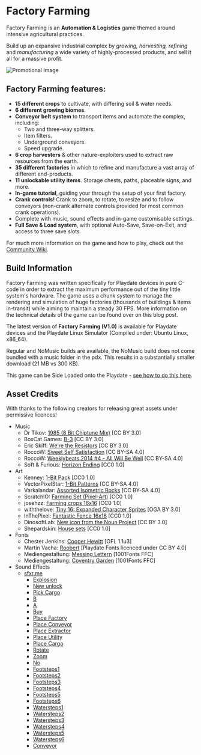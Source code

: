 # Factory Farming

Factory Farming is an **Automation & Logistics** game themed around intensive agricultural practices.

Build up an expansive industrial complex by *growing, harvesting, refining* and *manufacturing* a wide variety of highly-processed products, and sell it all for a massive profit. 

![Promotional Image](https://raw.githubusercontent.com/timboe/FactoryFarming/main/promo/factory_farming_splash_x2_stamp.gif)

## Factory Farming features:
- **15 different crops** to cultivate, with differing soil & water needs.
- **6 different growing biomes**.
- **Conveyor belt system** to transport items and automate the complex, including:
  - Two and three-way splitters.
  - Item filters.
  - Underground conveyors.
  - Speed upgrade.
- **6 crop harvesters** & other nature-exploiters used to extract raw resources from the earth.
- **35 different factories** in which to refine and manufacture a vast array of different end-products.
- **11 unlockable utility items**. Storage chests, paths, placeable signs, and more.
- **In-game tutorial**, guiding your through the setup of your first factory.
- **Crank controls!** Crank to zoom, to rotate, to resize and to follow conveyors (non-crank alternate controls provided for most common crank operations). 
- Complete with music, sound effects and in-game customisable settings.
- **Full Save & Load system**, with optional Auto-Save, Save-on-Exit, and access to three save slots.

For much more information on the game and how to play, check out the [Community Wiki](https://playdate-wiki.com/wiki/Factory_Farming).

## Build Information

Factory Farming was written specifically for Playdate devices in pure C-code in order to extract the maximum performance out of the tiny little system's hardware. The game uses a chunk system to manage the rendering and simulation of huge factories (thousands of buildings & items in-transit) while aiming to maintain a steady 30 FPS. More information on the technical details of the game can be found over on this blog post.

The latest version of **Factory Farming (V1.0)** is available for Playdate devices and the Playdate Linux Simulator (Compiled under: Ubuntu Linux, x86_64).

Regular and NoMusic builds are available, the NoMusic build does not come bundled with a music folder in the pdx. This results in a substantially smaller download (21 MB vs 300 KB). 

This game can be Side Loaded onto the Playdate - [see how to do this here](https://help.play.date/games/sideloading/).

## Asset Credits

With thanks to the following creators for releasing great assets under permissive licences!

- Music
  - Dr Tikov: [1985 (8 Bit Chiptune Mix)](https://drtikov.bandcamp.com/track/1985-8-bit-chiptune-mix) [CC BY 3.0] 
  - BoxCat Games: [B-3](https://freemusicarchive.org/music/BoxCat_Games/Nameless_the_Hackers_RPG_Soundtrack/BoxCat_Games_-_Nameless-_the_Hackers_RPG_Soundtrack_-_04_B-3/) [CC BY 3.0] 
  - Eric Skiff: [We're the Resistors](https://freemusicarchive.org/music/Eric_Skiff/Resistor_Anthems/eric_skiff_-_07_-_were_the_resistors/) [CC BY 3.0] 
  - RoccoW: [Sweet Self Satisfaction](https://freemusicarchive.org/music/RoccoW/_1035/RoccoW_-__-_08_Sweet_Self_Satisfaction) [CC BY-SA 4.0] 
  - RoccoW: [Weeklybeats 2014 #4 - All Will Be Well](https://freemusicarchive.org/music/RoccoW/Weeklybeats_2014/Weeklybeats_4_-_All_Will_Be_Well/) [CC BY-SA 4.0] 
  - Soft & Furious: [Horizon Ending](https://freemusicarchive.org/music/Soft_and_Furious/You_know_where_to_find_me/Soft_and_Furious_-_You_know_where_to_find_me_-_09_Horizon_Ending/) [CC0 1.0] 
- Art
  - Kenney: [1-Bit Pack](https://www.kenney.nl/assets/bit-pack) [CC0 1.0] 
  - VectorPixelStar: [1-Bit Patterns](https://vectorpixelstar.itch.io/1-bit-patterns-and-tiles) [CC BY-SA 4.0]
  - Varkalandar: [Assorted Isometric Rocks](https://opengameart.org/content/assorted-isometric-rocks) [CC BY-SA 4.0] 
  - ScratchIO: [Farming Set (Pixel-Art)](https://opengameart.org/content/farming-set-pixel-art) [CC0 1.0]  
  - josehzz: [Farming crops 16x16](https://opengameart.org/content/farming-crops-16x16) [CC0 1.0]
  - withthelove: [Tiny 16: Expanded Character Sprites](https://opengameart.org/content/tiny-16-expanded-character-sprites) [OGA BY 3.0]
  - InThePixel: [Fantastic Fence 16x16](https://opengameart.org/content/fantastic-fence-16x16) [CC0 1.0]  
  - DinosoftLab: [New icon from the Noun Project](https://thenounproject.com/icon/new-1674318/) [CC BY 3.0] 
  - Shepardskin: [House sets](https://opengameart.org/content/house-sets) [CC0 1.0] 
- Fonts
  - Chester Jenkins: [Cooper Hewitt](https://www.cooperhewitt.org/open-source-at-cooper-hewitt/cooper-hewitt-the-typeface-by-chester-jenkins/) [OFL 1.1u3] 
  - Martin Vacha: [Roobert](https://displaay.net/typeface/roobert-collection/roobert/) [Playdate Fonts licenced under CC BY 4.0] 
  - Mediengestaltung: [Messing Lettern](https://www.1001fonts.com/messing-lettern-font.html) [1001Fonts FFC]
  - Mediengestaltung: [Coventry Garden](https://www.1001fonts.com/coventry-garden-font.html) [1001Fonts FFC] 
- Sound Effects
  - [sfxr.me](sfxr.me)
    - [Explosion](https://sfxr.me/#7BMHBGDfB7bXUHcciAq4wMGNUpYw48pjEAN8Qwjz71VED1x1KQo6efC67z9fs6NXtECpHTGSAcLDwrrBcrw7XhyfQuzvHVxWDMmkaHnBEHrdJzm9zv75Y9tAT)
    - [New unlock](https://sfxr.me/#111113SnhGKcHyfYGb7iUQPdQJcCn6QMVcaNmQbqV5coHbhWnq3xgC2MGzk9GB8RnoY5iYXULXeJYrGMfcR8T4C24vP5xRpXKqzmorr58ruGYV7heBEoZbrX)
    - [Pick Cargo](https://sfxr.me/#34T6PkwggXyVZXtWGshm9NCFmJGhEmpaotrPsTLtjKiPur7dDDzsz4vYCtWkXFJzQz6PfwXPGBhcwhkYudYf3zh1mSiaXbtWP1KbgHhHSbB7grNG8F6TtAHp3)
    - [B](https://sfxr.me/#7BMHBGKAZgPwXuYT5NyFF2ecFWJrQs5suHasKGnLV7kMK1yfPsSKMsQbNioMFjvgkzmzVHEr7suac4pPvm5VoWobxu2hr4AULj5QyakfqGX9puAXgaeQvRavj)
    - [A](https://sfxr.me/#34T6PkuXhVfWi3iWPhRrhTnWbzjmay6SquQ7GYMxGRnhVsCoPsoBQFWbKui4zbxtAibMLniQumck4Hf7L38Fu5cG63wSNiL35EsbFUjX2RPpjpffncyRDVQrB)
    - [Buy](https://sfxr.me/#34T6Pm1uvkQcrWAWcBnKusk5hbG4xp32JVjgy4WPAu1WLv7CRYecUJubrUzXBDrnaJUf3yipZ8v2HoBvG81ZG9ehZTbsJM7oA7FkTy7C3ppzMWdu4oH7bxCgf)
    - [Place Factory](https://sfxr.me/#83fq6tBdJQZnoV5niUQJ9MyB9wgtqKs3vnZ2ZegkseAeAPcunEYD5Y3584tgC4ufYU2CKBvJ53oXTgp3cWG2L9Vv3mX6pcpmsLPQae2DNzJNND1d63WDFjzX1)
    - [Place Conveyor](https://sfxr.me/#7kbRyVMTkGVVf6MZE6wPHqPzTG1YaXnoN97FMEhdKtQMFphSJhBvSet6EiinjycRkTE9kKnwmpWg2MJZGQznaqwmggmNV98Qm7oKwcZau16KnWjstDqwomw9R)
    - [Place Extractor](https://sfxr.me/#9EMyiSFBRBzKGPBoJQbiUqevVVhK59TCLh3Q3qrLmAeFdFTSRT7MSAmswKQi4kLmHKWUVDirfrhCdWZYRK6Fc649VFS2uHGBamLnfQKAqkQGhx73uWEMDwbPA)
    - [Place Utility](https://sfxr.me/#57uBnWZpxrPpvWsqfo14bP3xPTg6hgwZKSFPxgsDtqXR4JftTxNWW6UCtXMkpfWTbQYkVAJruYoaiPeUFz5L6SPF3TAs2RA9obhcKYyezeM3fKZp5bpWhmxv3)
    - [Place Cargo](https://sfxr.me/#111115VNofSHWJVJa9H5UfWhoFHfAHeKpME2TkfhDpQ3zXa93vreEMKgX69kayRMHiR48cyveiyB3MdxvQSs5nJnxxFQBqiFE3oAuT8Ty2g9nfgzNp12QJfR)
    - [Rotate](https://sfxr.me/#11111SpE3itNmqgEP8gNpLPS6LHkm4CXTJ2GKw151oTsgidc9tC4oxTXZvFE69ya1iTMAoPqHBzHETXPpxYRiavCDx7YpwqeZYwtoJWu8D2mEpWZBw979vo)
    - [Zoom](https://sfxr.me/#11111ASQqqUhNoJSps5GhoqoEjonnhYVr42H34VUs6EVs1d4QANbJKCy4vUak2HjgHqzc7vp6wu87ShvpwJ7Kpy65JbHtnwTPY8FDdPgi9dnYNhpPtKS9Aud)
    - [No](https://sfxr.me/#34T6Pm2BYpqq9QZRkH5vSB4Gfxmqr3FcWw341cmYx7gaExC8drYkg69EPcC1khLwRJyH6FT9qm57ET6WYVZHtcRtT1yyYmr1BgYQm5z2CMW4q9yN2gMA75NUD)
    - [Footsteps1](https://sfxr.me/#7BMHBGLdZNzrVSsMnZjHBAspDYKS1Q42wYjHhJsFyC5SRSouFxzrpUBBMCSFfEW7NxHqtf97ekfiRVx7WHqUXoVEFpm2GRgHYuRnbVPzeukTr3ATwsLcjP3qh)
    - [Footsteps2](https://sfxr.me/#7BMHBGLdZNzrVSsMnZYiHH2GXaqLS26WbtGT8hBczLH4qXNEcahu5hT5qgJU7xbjzyNQQBcYzACQFixVjVutGJxyvQs9MU2aY5g8kPfLFeUb27t7cwFbvw6Vr)
    - [Footsteps3](https://sfxr.me/#7BMHBGFbosftv2QuqPS23f3eVwMX9yUZDBbrQxCvwogu1ipNQ6pj4R2sXT1d1K2HnohMmzeoCGyJ9WJX1yi88e67twbS4scaMAzbcteCx1ruiGdDGTeLANEdD)
    - [Footsteps4](https://sfxr.me/#7BMHBGPYiFssDghRuGim31YZAmwX2p4RZnSRg4JTp7a12Uw5MiAFJU1VCt4ZqmZ65Bfo4RUWiRRCKYkqzmyyAwaTdwH7ryDTdjNK8r3SNagvsXXi1Uu1JGiwR)
    - [Footsteps5](https://sfxr.me/#7wHYDxRCUtkz6u5upyo75DZaMKfNjhQ1keMGtww8DqxGUQYtwoVjee7sNNyrqjLPF18dBAJpsYqgQkLc1jG9KTzB5uL6phry1dMzZjbVB6gGUgwT3cJCR5Sgc)
    - [Footsteps6](https://sfxr.me/#7BMHBGLdZNzs4AFrpRk38b3JCmzHneXX3mDtu4cFH7qcHfCG9Z3ZmccREFthF6qBU7NTSSjTtoJAbmatCrwi52qECXtNM8DLboNbYsUYb5a9VS3rNYSJiTjcj)
    - [Watersteps1](https://sfxr.me/#7BMHBGPgxHQ6v93QceJhYQ5trGoTqkfaQrmvQcUM42an17HNNp6gAQ7QtAenogBkQe88rvpwMzoSvxgzf4S1J4zTHman1Lj3SKd1X128Rfp59FjFha6tLbxYX)
    - [Watersteps2](https://sfxr.me/#7BMHBGMReRNJhzzx9K6g9dJHF3CTat3uT6ZTynJhGucxZGfJRS2zkY22zqHDyHJmfH1v4KuF2bpakNjybiNPjtLNUToZ8Ev1mHqJ3aM4HFdjcUy22FTJMU5t6)
    - [Watersteps3](https://sfxr.me/#7BMHBGDw7j4nJGNuJ6XaZnaWYp1F9tKzFwdoznBhBvacpZGTjTVBHpy9xNq8eARLBt9rMXMJGzv24epFTb2inpPd9zuLUCrZXy1cBMibHj4kk7RU1wnDfN75N)
    - [Watersteps4](https://sfxr.me/#7BMHBGPgxHQ6v93QcqVZhBs6LcmZHVsmV2Lg6h8zbfZBjmfq5H6tAuJmo2xSk5e91YwtBkJkdPZayAW4KV2vfE7KQidCvs2PwrKTir9sJgJjSgz9kiv5t4WEK)
    - [Watersteps5](https://sfxr.me/#8cREMqt47EbtDshjM9fHPvrRNrCD7uxeZkuhh7athHUkVMHftmTfxKQp8JF69tYHKCjh9EELXv1tCs3gwRLzPYHtefhnk3mAsdSEF7xmtqMHShLkEpaRy5nDM)
    - [Watersteps6](https://sfxr.me/#7BMHBGCkpCQ93CtUsFKuJo7xUmxFxeuQWsAWn43a7xuhSh2D9c1vEP7o1NGjGLqKCjCrgc63weLTEGXXhJKRevyotuZQUuQ1aQACEGGUSotYEc4DiW8JNw6nx)
    - [Conveyor](https://sfxr.me/#34T6PkrbcnDGL5Z61wGi4xVmGbtcyBrCswppRHhVdLVB41iwiK9rLnFCm9noXQujB2sx3H6RB7G3EqKpxDmZsP9iZ6cnKjNDJTeJ8AwNfUw9wSF5WuS76UQhm)

